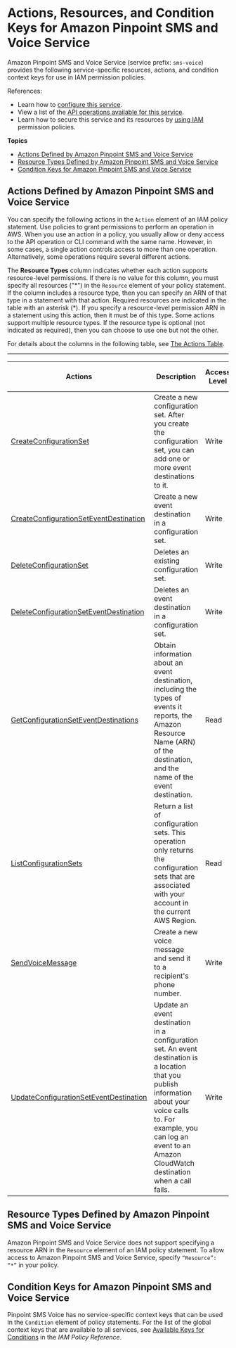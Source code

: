 # Actions, Resources, and Condition Keys for Amazon Pinpoint SMS and Voice Service<a name="list_amazonpinpointsmsandvoiceservice"></a>

Amazon Pinpoint SMS and Voice Service \(service prefix: `sms-voice`\) provides the following service\-specific resources, actions, and condition context keys for use in IAM permission policies\.

References:
+ Learn how to [configure this service](https://docs.aws.amazon.com/pinpoint/latest/developerguide)\.
+ View a list of the [API operations available for this service](https://docs.aws.amazon.com/pinpoint-sms-voice/latest/apireference/)\.
+ Learn how to secure this service and its resources by [using IAM](https://docs.aws.amazon.com/pinpoint/latest/developerguide/permissions-actions.html#permissions-actions-apiactions) permission policies\.

**Topics**
+ [Actions Defined by Amazon Pinpoint SMS and Voice Service](#amazonpinpointsmsandvoiceservice-actions-as-permissions)
+ [Resource Types Defined by Amazon Pinpoint SMS and Voice Service](#amazonpinpointsmsandvoiceservice-resources-for-iam-policies)
+ [Condition Keys for Amazon Pinpoint SMS and Voice Service](#amazonpinpointsmsandvoiceservice-policy-keys)

## Actions Defined by Amazon Pinpoint SMS and Voice Service<a name="amazonpinpointsmsandvoiceservice-actions-as-permissions"></a>

You can specify the following actions in the `Action` element of an IAM policy statement\. Use policies to grant permissions to perform an operation in AWS\. When you use an action in a policy, you usually allow or deny access to the API operation or CLI command with the same name\. However, in some cases, a single action controls access to more than one operation\. Alternatively, some operations require several different actions\.

The **Resource Types** column indicates whether each action supports resource\-level permissions\. If there is no value for this column, you must specify all resources \("\*"\) in the `Resource` element of your policy statement\. If the column includes a resource type, then you can specify an ARN of that type in a statement with that action\. Required resources are indicated in the table with an asterisk \(\*\)\. If you specify a resource\-level permission ARN in a statement using this action, then it must be of this type\. Some actions support multiple resource types\. If the resource type is optional \(not indicated as required\), then you can choose to use one but not the other\.

For details about the columns in the following table, see [The Actions Table](reference_policies_actions-resources-contextkeys.md#actions_table)\.


****  

| Actions | Description | Access Level | Resource Types \(\*required\) | Condition Keys | Dependent Actions | 
| --- | --- | --- | --- | --- | --- | 
|   [ CreateConfigurationSet ](https://docs.aws.amazon.com/pinpoint-sms-voice/latest/apireference/v1-sms-voice-configuration-sets.html)  | Create a new configuration set\. After you create the configuration set, you can add one or more event destinations to it\. | Write |  |  |  | 
|   [ CreateConfigurationSetEventDestination ](https://docs.aws.amazon.com/pinpoint-sms-voice/latest/apireference/v1-sms-voice-configuration-sets-configurationsetname-event-destinations.html)  | Create a new event destination in a configuration set\. | Write |  |  |   iam:PassRole   | 
|   [ DeleteConfigurationSet ](https://docs.aws.amazon.com/pinpoint-sms-voice/latest/apireference/v1-sms-voice-configuration-sets-configurationsetname.html)  | Deletes an existing configuration set\. | Write |  |  |  | 
|   [ DeleteConfigurationSetEventDestination ](https://docs.aws.amazon.com/pinpoint-sms-voice/latest/apireference/v1-sms-voice-configuration-sets-configurationsetname-event-destinations-eventdestinationname.html)  | Deletes an event destination in a configuration set\. | Write |  |  |  | 
|   [ GetConfigurationSetEventDestinations ](https://docs.aws.amazon.com/pinpoint-sms-voice/latest/apireference/v1-sms-voice-configuration-sets-configurationsetname-event-destinations.html)  | Obtain information about an event destination, including the types of events it reports, the Amazon Resource Name \(ARN\) of the destination, and the name of the event destination\. | Read |  |  |  | 
|   [ ListConfigurationSets ](https://docs.aws.amazon.com/pinpoint-sms-voice/latest/apireference/v1-sms-voice-configuration-sets.html)  | Return a list of configuration sets\. This operation only returns the configuration sets that are associated with your account in the current AWS Region\. | Read |  |  |  | 
|   [ SendVoiceMessage ](https://docs.aws.amazon.com/pinpoint-sms-voice/latest/apireference/v1-sms-voice-voice-message.html)  | Create a new voice message and send it to a recipient's phone number\. | Write |  |  |  | 
|   [ UpdateConfigurationSetEventDestination ](https://docs.aws.amazon.com/pinpoint-sms-voice/latest/apireference/v1-sms-voice-configuration-sets-configurationsetname-event-destinations-eventdestinationname.html)  | Update an event destination in a configuration set\. An event destination is a location that you publish information about your voice calls to\. For example, you can log an event to an Amazon CloudWatch destination when a call fails\. | Write |  |  |   iam:PassRole   | 

## Resource Types Defined by Amazon Pinpoint SMS and Voice Service<a name="amazonpinpointsmsandvoiceservice-resources-for-iam-policies"></a>

Amazon Pinpoint SMS and Voice Service does not support specifying a resource ARN in the `Resource` element of an IAM policy statement\. To allow access to Amazon Pinpoint SMS and Voice Service, specify `“Resource”: “*”` in your policy\.

## Condition Keys for Amazon Pinpoint SMS and Voice Service<a name="amazonpinpointsmsandvoiceservice-policy-keys"></a>

Pinpoint SMS Voice has no service\-specific context keys that can be used in the `Condition` element of policy statements\. For the list of the global context keys that are available to all services, see [Available Keys for Conditions](reference_policies_condition-keys.html#AvailableKeys) in the *IAM Policy Reference*\.